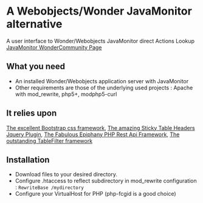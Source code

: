 # A Webobjects/Wonder JavaMonitor alternative

A user interface to Wonder/Webobjects JavaMonitor direct Actions
Lookup [JavaMonitor WonderCommunity Page](https://wiki.wocommunity.org/display/documentation/Wonder+JavaMonitor+and+wotaskd)


## What you need

  * An installed Wonder/Webobjects application server with JavaMonitor
  * Other requirements are those of the underlying used projects : Apache with mod_rewrite, php5+, modphp5-curl

## It relies upon
[The excellent Bootstrap css framework](http://getbootstrap.com/), [The amazing Sticky Table Headers Jquery Plugin](https://github.com/jmosbech/StickyTableHeaders), [The Fabulous Epiphany PHP Rest Api Framework](https://github.com/jmathai/epiphany), [The outstanding TableFilter framework](https://github.com/koalyptus/TableFilter)

## Installation

  * Download files to your desired directory.
  * Configure .htaccess to reflect subdirectory in mod_rewrite configuration : `RewriteBase /mydirectory`
  * Configure your VirtualHost for PHP (php-fcgid is a good choice)
